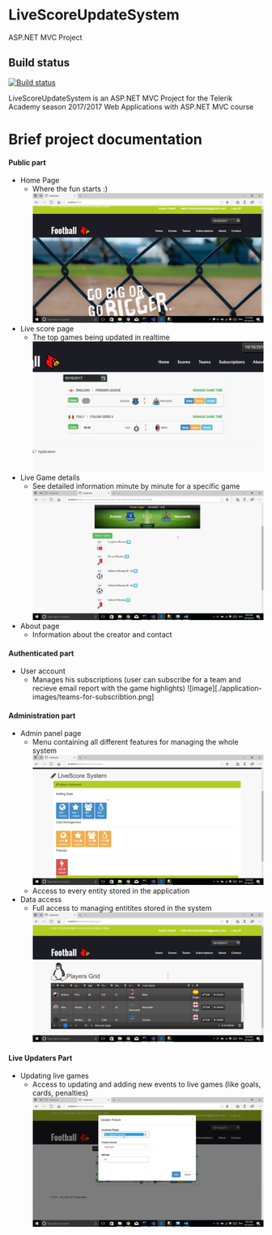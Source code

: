 # LiveScoreUpdateSystem
ASP.NET MVC Project

## Build status
[![Build status](https://ci.appveyor.com/api/projects/status/97o4855nob8687lt?svg=true)](https://ci.appveyor.com/project/BorislavBorisov/livescoreupdatesystem)

LiveScoreUpdateSystem is an ASP.NET MVC Project for the Telerik Academy season 2017/2017 Web Applications with ASP.NET MVC course

# Brief project documentation
#### Public part
  - Home Page
    - Where the fun starts :) 
    ![image](./application-images/home-page.png)
  - Live score page
    - The top games being updated in realtime
    ![image](./application-images/live-games-2.png)
  - Live Game details
    - See detailed information minute by minute for a specific game
    ![image](./application-images/game-details.png)
  - About page
    - Information about the creator and contact
#### Authenticated part
 - User account
    - Manages his subscriptions (user can subscribe for a team and recieve email report with the game highlights)
    ![image][./application-images/teams-for-subscribtion.png]
#### Administration part
- Admin panel page
   - Menu containing all different features for managing the whole system
   ![image](./application-images/admin-panel.png)
   - Access to every entity stored in the application
- Data access
   - Full access to managing entitites stored in the system
    ![image](./application-images/players-managing.png)
#### Live Updaters Part
- Updating live games
    - Access to updating and adding new events to live games (like goals, cards, penalties)
    ![image](./application-images/updating-game.png)